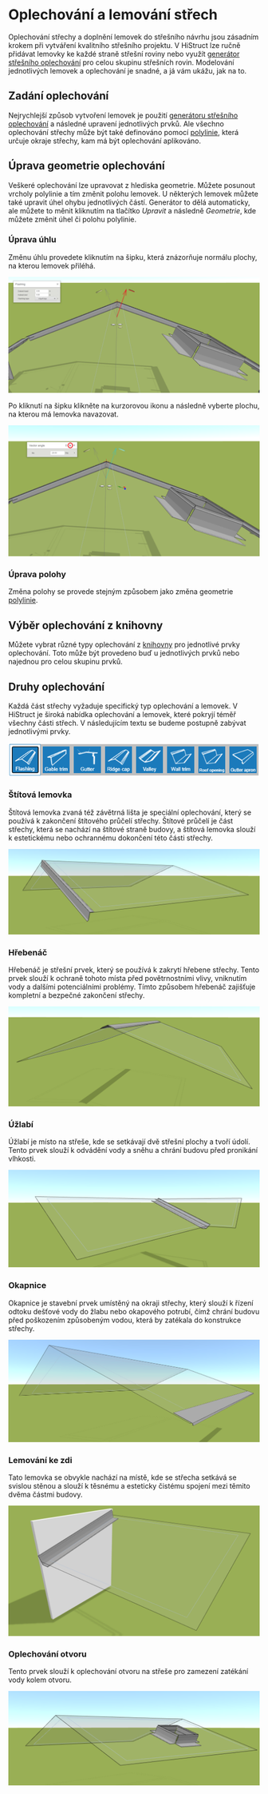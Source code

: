 # Oplechování a lemování střech

Oplechování střechy a doplnění lemovek do střešního návrhu jsou zásadním krokem při vytváření kvalitního střešního projektu. V HiStruct lze ručně přidávat lemovky ke každé straně střešní roviny nebo využít [generátor střešního oplechování](roofFlashingGenerator.md) pro celou skupinu střešních rovin. Modelování jednotlivých lemovek a oplechování je snadné, a já vám ukážu, jak na to.

## Zadání oplechování

Nejrychlejší způsob vytvoření lemovek je použití [generátoru střešního oplechování](roofFlashingGenerator.md) a následné upravení jednotlivých prvků. Ale všechno oplechování střechy může být také definováno pomocí [polylinie](..\instructor-roofs\insertPolyline.md), která určuje okraje střechy, kam má být oplechování aplikováno.

## Úprava geometrie oplechování

Veškeré oplechování lze upravovat z hlediska geometrie. Můžete posunout vrcholy polylinie a tím změnit polohu lemovek. U některých lemovek můžete také upravit úhel ohybu jednotlivých částí. Generátor to dělá automaticky, ale můžete to měnit kliknutím na tlačítko *Upravit* a následně *Geometrie*, kde můžete změnit úhel či polohu polylinie.

### Úprava úhlu

Změnu úhlu provedete kliknutím na šipku, která znázorňuje normálu plochy, na kterou lemovek přiléhá.

![Edit angle of flashing](img/flashingEditAngle.png)

Po kliknutí na šipku klikněte na kurzorovou ikonu a následně vyberte plochu, na kterou má lemovka navazovat.

![Edit angle of flashing- step 2](img/flashingEditAngleStep2.png)

### Úprava polohy

Změna polohy se provede stejným způsobem jako změna geometrie [polylinie](..\instructor-roofs\insertPolyline.md).

## Výběr oplechování z knihovny

Můžete vybrat různé typy oplechování z [knihovny](roofFlashingLibrary.md) pro jednotlivé prvky oplechování. Toto může být provedeno buď u jednotlivých prvků nebo najednou pro celou skupinu prvků.

## Druhy oplechování

Každá část střechy vyžaduje specifický typ oplechování a lemovek. V HiStruct je široká nabídka oplechování a lemovek, které pokryjí téměř všechny části střech. V následujícím textu se budeme postupně zabývat jednotlivými prvky.

![Flashing button](img/flashingsButton.png)

### Štítová lemovka
Štítová lemovka zvaná též závětrná lišta je speciální oplechování, který se používá k zakončení štítového průčelí střechy. Štítové průčelí je část střechy, která se nachází na štítové straně budovy, a štítová lemovka slouží k estetickému nebo ochrannému dokončení této části střechy.

![Flashing gable trim](img/flashingGableTrim.png)

### Hřebenáč
Hřebenáč je střešní prvek, který se používá k zakrytí hřebene střechy. Tento prvek slouží k ochraně tohoto místa před povětrnostními vlivy, vniknutím vody a dalšími potenciálními problémy. Tímto způsobem hřebenáč zajišťuje kompletní a bezpečné zakončení střechy.

![Flashing ridge cap](img/flashingRidgeCap.png)

### Úžlabí
Úžlabí je místo na střeše, kde se setkávají dvě střešní plochy a tvoří údolí. Tento prvek slouží k odvádění vody a sněhu a chrání budovu před pronikání vlhkosti.
 
![Flashing valley](img/flashingValley.png)

### Okapnice 
Okapnice je stavební prvek umístěný na okraji střechy, který slouží k řízení odtoku dešťové vody do žlabu nebo okapového potrubí, čímž chrání budovu před poškozením způsobeným vodou, která by zatékala do konstrukce střechy.


![Flashing gutter apron](img/flashingGutterApron.png)  

### Lemování ke zdi
Tato lemovka se obvykle nachází na místě, kde se střecha setkává se svislou stěnou a slouží k těsnému a esteticky čistému spojení mezi těmito dvěma částmi budovy.

![Flashing wall trim](img/flashingWallTrim.png) 

### Oplechování otvoru
Tento prvek slouží k oplechování otvoru na střeše pro zamezení zatékání vody kolem otvoru.

![Flashing roof opening](img/flashingRoofOpening.png) 